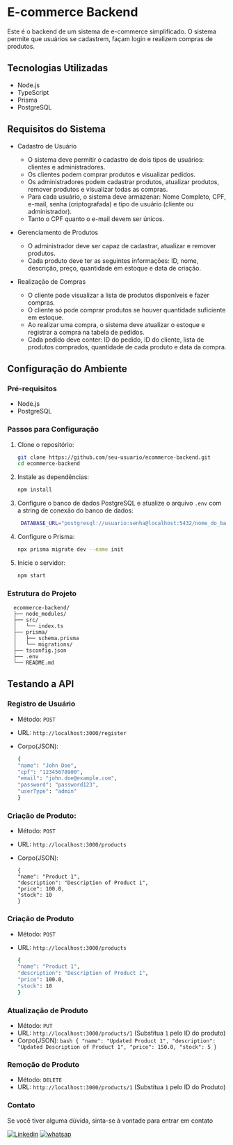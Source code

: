 # E-commerce Backend

Este é o backend de um sistema de e-commerce simplificado. O sistema permite que usuários se cadastrem, façam login e realizem compras de produtos.

## Tecnologias Utilizadas

- Node.js
- TypeScript
- Prisma
- PostgreSQL

## Requisitos do Sistema

- Cadastro de Usuário

  - O sistema deve permitir o cadastro de dois tipos de usuários: clientes e administradores.
  - Os clientes podem comprar produtos e visualizar pedidos.
  - Os administradores podem cadastrar produtos, atualizar produtos, remover produtos e visualizar todas as compras.
  - Para cada usuário, o sistema deve armazenar: Nome Completo, CPF, e-mail, senha (criptografada) e tipo de usuário (cliente ou administrador).
  - Tanto o CPF quanto o e-mail devem ser únicos.

- Gerenciamento de Produtos

  - O administrador deve ser capaz de cadastrar, atualizar e remover produtos.
  - Cada produto deve ter as seguintes informações: ID, nome, descrição, preço, quantidade em estoque e data de criação.

- Realização de Compras
  - O cliente pode visualizar a lista de produtos disponíveis e fazer compras.
  - O cliente só pode comprar produtos se houver quantidade suficiente em estoque.
  - Ao realizar uma compra, o sistema deve atualizar o estoque e registrar a compra na tabela de pedidos.
  - Cada pedido deve conter: ID do pedido, ID do cliente, lista de produtos comprados, quantidade de cada produto e data da compra.

## Configuração do Ambiente

### Pré-requisitos

- Node.js
- PostgreSQL

### Passos para Configuração

1. Clone o repositório:
   ```bash
   git clone https://github.com/seu-usuario/ecommerce-backend.git
   cd ecommerce-backend
   ```
2. Instale as dependências:
   ```bash
   npm install
   ```
3. Configure o banco de dados PostgreSQL e atualize o arquivo `.env` com a string de conexão do banco de dados:
   ```bash
    DATABASE_URL="postgresql://usuario:senha@localhost:5432/nome_do_banco"
   ```
4. Configure o Prisma:
   ```bash
   npx prisma migrate dev --name init
   ```
5. Inicie o servidor:
   ```bash
   npm start
   ```

### Estrutura do Projeto

      ecommerce-backend/
      ├── node_modules/
      ├── src/
      │   └── index.ts
      ├── prisma/
      │   ├── schema.prisma
      │   └── migrations/
      ├── tsconfig.json
      ├── .env
      └── README.md

## Testando a API

### Registro de Usuário

- Método: `POST`
- URL: `http://localhost:3000/register`
- Corpo(JSON):

  ```bash
  {
  "name": "John Doe",
  "cpf": "12345678900",
  "email": "john.doe@example.com",
  "password": "password123",
  "userType": "admin"
  }
  ```

### Criação de Produto:

- Método: `POST`
- URL: `http://localhost:3000/products`
- Corpo(JSON):

      {
      "name": "Product 1",
      "description": "Description of Product 1",
      "price": 100.0,
      "stock": 10
      }

### Criação de Produto

- Método: `POST`
- URL: `http://localhost:3000/products`

  ```bash
  {
  "name": "Product 1",
  "description": "Description of Product 1",
  "price": 100.0,
  "stock": 10
  }
  ```

### Atualização de Produto

- Método: `PUT`
- URL: `http://localhost:3000/products/1`
  (Substitua `1` pelo ID do produto)
- Corpo(JSON):
  `bash
  {
  "name": "Updated Product 1",
  "description": "Updated Description of Product 1",
  "price": 150.0,
  "stock": 5
  }
  `

### Remoção de Produto

- Método: `DELETE`
- URL: `http://localhost:3000/products/1`
    (Substitua `1` pelo ID do Produto)
### Contato
Se você tiver alguma dúvida, sinta-se à vontade para entrar em contato

[![Linkedin](https://img.shields.io/badge/LinkedIn-0077B5?style=for-the-badge&logo=linkedin&logoColor=white)](https://www.linkedin.com/in/anderson-chaves-1b0a79265/)
[![whatsap](https://img.shields.io/badge/WhatsApp-25D366?style=for-the-badge&logo=whatsapp&logoColor=white)](https://wa.me/5593991931335)